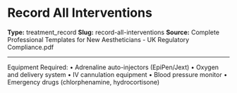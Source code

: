 # Record All Interventions

**Type:** treatment_record
**Slug:** record-all-interventions
**Source:** Complete Professional Templates for New Aestheticians - UK Regulatory Compliance.pdf

---

Equipment Required:
• Adrenaline auto-injectors (EpiPen/Jext)
• Oxygen and delivery system
• IV cannulation equipment
• Blood pressure monitor
• Emergency drugs (chlorphenamine, hydrocortisone)